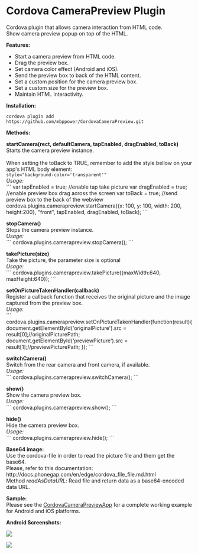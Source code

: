 Cordova CameraPreview Plugin
====================

Cordova plugin that allows camera interaction from HTML code.<br/>
Show camera preview popup on top of the HTML.<br/>

<p><b>Features:</b></p>
<ul>
  <li>Start a camera preview from HTML code.</li>
  <li>Drag the preview box.</li>
  <li>Set camera color effect (Android and iOS).</li>
  <li>Send the preview box to back of the HTML content.</li>
  <li>Set a custom position for the camera preview box.</li>
  <li>Set a custom size for the preview box.</li>
  <li>Maintain HTML interactivity.</li>
</ul>

<p><b>Installation:</b></p>

```
cordova plugin add https://github.com/mbppower/CordovaCameraPreview.git
```

<p><b>Methods:</b></p>

<p>
  <b>startCamera(rect, defaultCamera, tapEnabled, dragEnabled, toBack)</b><br/>
  <info>
  	Starts the camera preview instance.
  	<br/>
	<br/>
	When setting the toBack to TRUE, remember to add the style bellow on your app's HTML body element:
	<br/>
	<code>style="background-color='transparent'"</code>
  </info><br/>
  <i>Usage:</i><br/>
```
var tapEnabled = true; //enable tap take picture
var dragEnabled = true; //enable preview box drag across the screen
var toBack = true; //send preview box to the back of the webview							cordova.plugins.camerapreview.startCamera({x: 100, y: 100, width: 200, height:200}, "front", tapEnabled, dragEnabled, toBack);
```
</p>
<p>
  <b>stopCamera()</b><br/>
  <info>Stops the camera preview instance.</info><br/>
  <i>Usage:</i><br/>
  ```
  cordova.plugins.camerapreview.stopCamera();
  ```
</p>
<p>
  <b>takePicture(size)</b><br/>
  <info>Take the picture, the parameter size is optional</info><br/>
  <i>Usage:</i><br/>
  ```
  cordova.plugins.camerapreview.takePicture({maxWidth:640, maxHeight:640});
  ```
</p>
<p>
  <b>setOnPictureTakenHandler(callback)</b><br/>
  <info>Register a callback function that receives the original picture and the image captured from the preview box.</info><br/>
  <i>Usage:</i><br/>
```
cordova.plugins.camerapreview.setOnPictureTakenHandler(function(result){
	document.getElementById('originalPicture').src = result[0];//originalPicturePath;
	document.getElementById('previewPicture').src = result[1];//previewPicturePath;
});
```
</p>
<p>
  <b>switchCamera()</b><br/>
  <info>Switch from the rear camera and front camera, if available.</info><br/>
  <i>Usage:</i><br/>
  ```
  cordova.plugins.camerapreview.switchCamera();
  ```
</p>
<p>
  <b>show()</b><br/>
  <info>Show the camera preview box.</info><br/>
  <i>Usage:</i><br/>
```
cordova.plugins.camerapreview.show();
```
</p>
<p>
  <b>hide()</b><br/>
  <info>Hide the camera preview box.</info><br/>
  <i>Usage:</i><br/>
```
cordova.plugins.camerapreview.hide();
```
</p>
<p>
<b>Base64 image:</b><br/>
	Use the cordova-file in order to read the picture file and them get the base64.<br/>
	Please, refer to this documentation: http://docs.phonegap.com/en/edge/cordova_file_file.md.html<br/>
	Method <i>readAsDataURL</i>: Read file and return data as a base64-encoded data URL.
</p>
<p><b>Sample:</b><br/>
Please see the <a href="https://github.com/mbppower/CordovaCameraPreviewApp">CordovaCameraPreviewApp</a> for a complete working example for Android and iOS platforms.</p>

<p><b>Android Screenshots:</b></p>
<p><img src="https://raw.githubusercontent.com/mbppower/CordovaCameraPreview/master/docs/img/android-1.png"/></p>
<p><img src="https://raw.githubusercontent.com/mbppower/CordovaCameraPreview/master/docs/img/android-2.png"/></p>





